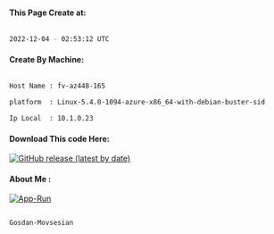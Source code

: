 
   
#### This Page Create at:

```bash

2022-12-04 - 02:53:12 UTC

```

#### Create By Machine:

```bash

Host Name : fv-az448-165

platform  : Linux-5.4.0-1094-azure-x86_64-with-debian-buster-sid

Ip Local  : 10.1.0.23

```
#### Download This code Here:

[![GitHub release (latest by date)](https://img.shields.io/github/v/release/Gosdan-Movsesian/Gosdan?style=for-the-badge&label=Download)](https://github.com/Gosdan-Movsesian/Gosdan/releases) 

</p> 

#### About Me :

[![App-Run](https://github.com/Gosdan-Movsesian/Gosdan/actions/workflows/App-Run.yml/badge.svg)](https://github.com/Gosdan-Movsesian/Gosdan/actions/workflows/App-Run.yml)

```bash

Gosdan-Movsesian

```

